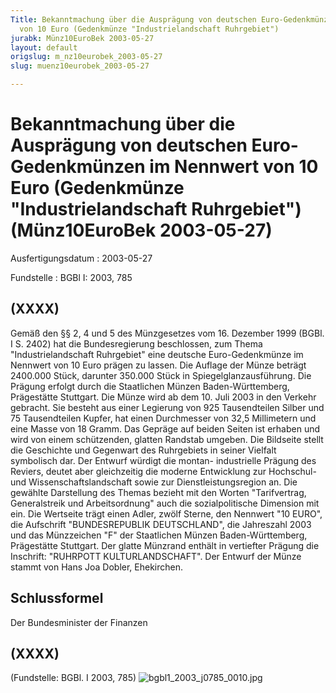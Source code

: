 ```yaml
---
Title: Bekanntmachung über die Ausprägung von deutschen Euro-Gedenkmünzen im Nennwert
  von 10 Euro (Gedenkmünze "Industrielandschaft Ruhrgebiet")
jurabk: Münz10EuroBek 2003-05-27
layout: default
origslug: m_nz10eurobek_2003-05-27
slug: muenz10eurobek_2003-05-27

---
```


# Bekanntmachung über die Ausprägung von deutschen Euro-Gedenkmünzen im Nennwert von 10 Euro (Gedenkmünze "Industrielandschaft Ruhrgebiet") (Münz10EuroBek 2003-05-27)

Ausfertigungsdatum
:   2003-05-27

Fundstelle
:   BGBl I: 2003, 785

## (XXXX)

Gemäß den §§ 2, 4 und 5 des Münzgesetzes vom 16. Dezember 1999 (BGBl.
I S. 2402) hat die Bundesregierung beschlossen, zum Thema
"Industrielandschaft Ruhrgebiet" eine deutsche Euro-Gedenkmünze im
Nennwert von 10 Euro prägen zu lassen.
Die Auflage der Münze beträgt 2400.000 Stück, darunter 350.000 Stück
in Spiegelglanzausführung. Die Prägung erfolgt durch die Staatlichen
Münzen Baden-Württemberg, Prägestätte Stuttgart. Die Münze wird ab dem
10\. Juli 2003 in den Verkehr gebracht. Sie besteht aus einer Legierung
von 925 Tausendteilen Silber und 75 Tausendteilen Kupfer, hat einen
Durchmesser von 32,5 Millimetern und eine Masse von 18 Gramm. Das
Gepräge auf beiden Seiten ist erhaben und wird von einem schützenden,
glatten Randstab umgeben.
Die Bildseite stellt die Geschichte und Gegenwart des Ruhrgebiets in
seiner Vielfalt symbolisch dar. Der Entwurf würdigt die montan-
industrielle Prägung des Reviers, deutet aber gleichzeitig die moderne
Entwicklung zur Hochschul- und Wissenschaftslandschaft sowie zur
Dienstleistungsregion an. Die gewählte Darstellung des Themas bezieht
mit den Worten "Tarifvertrag, Generalstreik und Arbeitsordnung" auch
die sozialpolitische Dimension mit ein.
Die Wertseite trägt einen Adler, zwölf Sterne, den Nennwert "10 EURO",
die Aufschrift "BUNDESREPUBLIK DEUTSCHLAND", die Jahreszahl 2003 und
das Münzzeichen "F" der Staatlichen Münzen Baden-Württemberg,
Prägestätte Stuttgart.
Der glatte Münzrand enthält in vertiefter Prägung die Inschrift:
"RUHRPOTT
KULTURLANDSCHAFT".
Der Entwurf der Münze stammt von Hans Joa Dobler, Ehekirchen.

## Schlussformel

Der Bundesminister der Finanzen

## (XXXX)

(Fundstelle: BGBl. I 2003, 785)
![bgbl1_2003_j0785_0010.jpg](bgbl1_2003_j0785_0010.jpg)
